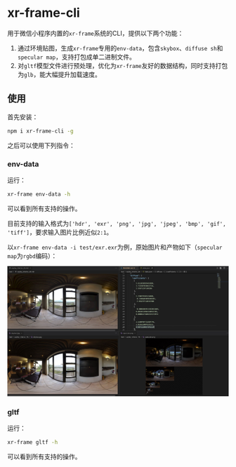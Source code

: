 # xr-frame-cli

用于微信小程序内置的`xr-frame`系统的CLI，提供以下两个功能：

1. 通过环境贴图，生成`xr-frame`专用的`env-data`，包含`skybox`、`diffuse sh`和`specular map`，支持打包成单二进制文件。
2. 对`gltf`模型文件进行预处理，优化为`xr-frame`友好的数据结构，同时支持打包为`glb`，能大幅提升加载速度。

## 使用

首先安装：

```sh
npm i xr-frame-cli -g
```

之后可以使用下列指令：

### env-data

运行：

```sh
xr-frame env-data -h
```

可以看到所有支持的操作。

目前支持的输入格式为`['hdr', 'exr', 'png', 'jpg', 'jpeg', 'bmp', 'gif', 'tiff']`，要求输入图片比例近似`2:1`。

以`xr-frame env-data -i test/exr.exr`为例，原始图片和产物如下（`specular map`为`rgbd`编码）：

![](./doc/env-data.jpg)


### gltf

运行：

```sh
xr-frame gltf -h
```

可以看到所有支持的操作。

